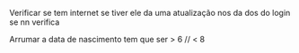 Verificar se tem internet se tiver ele da uma atualização nos da dos do login se nn verifica

Arrumar a data de nascimento tem que ser > 6  //  < 8